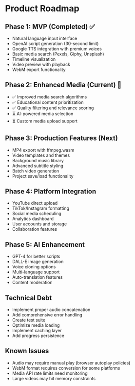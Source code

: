 # Product Roadmap

## Phase 1: MVP (Completed) ✅
- Natural language input interface
- OpenAI script generation (30-second limit)
- Google TTS integration with premium voices
- Basic media search (Pexels, Giphy, Unsplash)
- Timeline visualization
- Video preview with playback
- WebM export functionality

## Phase 2: Enhanced Media (Current) 🚧
- ✅ Improved media search algorithms
- ✅ Educational content prioritization
- ✅ Quality filtering and relevance scoring
- ⏳ AI-powered media selection
- ⏳ Custom media upload support

## Phase 3: Production Features (Next)
- MP4 export with ffmpeg.wasm
- Video templates and themes
- Background music library
- Advanced subtitle styling
- Batch video generation
- Project save/load functionality

## Phase 4: Platform Integration
- YouTube direct upload
- TikTok/Instagram formatting
- Social media scheduling
- Analytics dashboard
- User accounts and storage
- Collaboration features

## Phase 5: AI Enhancement
- GPT-4 for better scripts
- DALL-E image generation
- Voice cloning options
- Multi-language support
- Auto-translation features
- Content moderation

## Technical Debt
- Implement proper audio concatenation
- Add comprehensive error handling
- Create test suite
- Optimize media loading
- Implement caching layer
- Add progress persistence

## Known Issues
- Audio may require manual play (browser autoplay policies)
- WebM format requires conversion for some platforms
- Media API rate limits need monitoring
- Large videos may hit memory constraints